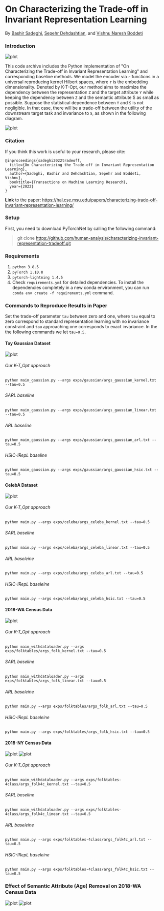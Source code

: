 # On Characterizing the Trade-off in Invariant Representation Learning

By [Bashir Sadeghi](https://www.egr.msu.edu/~sadeghib/), [Sepehr Dehdashtian](https://sepehr-dehdashtian.jimdosite.com/),
and [Vishnu Naresh Boddeti](https://hal.cse.msu.edu/)


### Introduction

![plot](./images/setting.png)

This code archive includes the Python implementation of "On Characterizing the Trade-off in Invariant Representation
Learning" and corresponding baseline methods. We model the encoder via `r` functions in a universal reproducing kernel
Hilbert spaces, where `r` is the embedding dimensionality. Denoted by K-T-Opt, our method aims to maximize the
dependency between the representation `Z` and the target attribute `Y` while keeping the dependency between `Z` and the
semantic attribute S as small as possible. Suppose the statistical dependence between `Y` and `S` is not negligible.
In that case, there will be a trade-off between the utility of the downstream target task and invariance to `S`,
as shown in the following diagram.

![plot](./images/trade-off.png)
### Citation

If you think this work is useful to your research, please cite:

    @inproceedings{sadeghi2022tradeoff,
      title={On Characterizing the Trade-off in Invariant Representation Learning},
      author={Sadeghi, Bashir and Dehdashtian, Sepehr and Boddeti, Vishnu},
      booktitle={Transactions on Machine Learning Research},
      year={2022}
    }

**Link** to the paper: https://hal.cse.msu.edu/papers/characterizing-trade-off-invariant-representation-learning/

### Setup
First, you need to download PyTorchNet by calling the following command:
> git clone https://github.com/human-analysis/characterizing-invariant-representation-tradeoff.git

### Requirements

1. `python 3.8.5`
2. `pyTorch 1.10.0`
3. `pytorch-lightning 1.4.5`
4. Check `requirements.yml` for detailed dependencies. To install the dependencies completely in a new conda
environment, you can run `conda env create -f requirements.yml` command. 

### Commands to Reproduce Results in Paper
Set the trade-off parameter `tau` between zero and one, where `tau` equal to zero correspond to standard representation
learning with  no invariance constraint and `tau` approaching one corresponds to exact invariance. In the the following
commands we let `tau=0.5`.


#### Toy Gaussian Dataset 
![plot](./images/gaussian-kcc-accuracy.png)

###### Our K-T_Opt approach
~~~~
python main_gaussian.py --args exps/gaussian/args_gaussian_kernel.txt --tau=0.5
~~~~

###### SARL baseline
~~~~
python main_gaussian.py --args exps/gaussian/args_gaussian_linear.txt --tau=0.5
~~~~

###### ARL baseline
~~~~
python main_gaussian.py --args exps/gaussian/args_gaussian_arl.txt --tau=0.5
~~~~

###### HSIC-IRepL baseline
~~~~
python main_gaussian.py --args exps/gaussian/args_gaussian_hsic.txt --tau=0.5
~~~~

#### CelebA Dataset 
![plot](./images/celeba-dpv-accuracy.png)

###### Our K-T_Opt approach
~~~~
python main.py --args exps/celeba/args_celeba_kernel.txt --tau=0.5
~~~~

###### SARL baseline
~~~~
python main.py --args exps/celeba/args_celeba_linear.txt --tau=0.5
~~~~

###### ARL baseleine
~~~~
python main.py --args exps/celeba/args_celeba_arl.txt --tau=0.5
~~~~

###### HSIC-IRepL baseleine
~~~~
python main.py --args exps/celeba/args_celeba_hsic.txt --tau=0.5
~~~~

#### 2018-WA Census Data
![plot](./images/folktables-dpv-accuracy.png)

###### Our K-T_Opt approach
~~~~
python main_withdataloader.py --args exps/folktables/args_folk_kernel.txt --tau=0.5
~~~~

###### SARL baseline
~~~~
python main_withdataloader.py --args exps/folktables/args_folk_linear.txt --tau=0.5
~~~~

###### ARL baseleine
~~~~
python main.py --args exps/folktables/args_folk_arl.txt --tau=0.5
~~~~

###### HSIC-IRepL baseleine
~~~~
python main.py --args exps/folktables/args_folk_hsic.txt --tau=0.5
~~~~

#### 2018-NY Census Data
![plot](./images/folktables-4c-dpv-accuracy.png)
![plot](./images/folktables-4c-tau-r.png)
###### Our K-T_Opt approach
~~~~
python main_withdataloader.py --args exps/folktables-4class/args_folk4c_kernel.txt --tau=0.5
~~~~

###### SARL baseline
~~~~
python main_withdataloader.py --args exps/folktables-4class/args_folk4c_linear.txt --tau=0.5
~~~~

###### ARL baseleine
~~~~
python main.py --args exps/folktables-4class/args_folk4c_arl.txt --tau=0.5
~~~~

###### HSIC-IRepL baseleine
~~~~
python main.py --args exps/folktables-4class/args_folk4c_hsic.txt --tau=0.5
~~~~

### Effect of Semantic Attribute (Age) Removal on 2018-WA Census Data
![plot](./images/folk-age-removed-all.png) ![plot](./images/folk-age-removed-ours.png)
